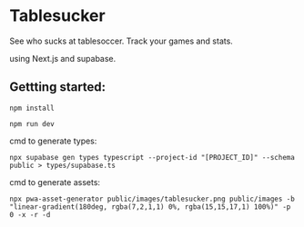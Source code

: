 # Tablesucker
See who sucks at tablesoccer.
Track your games and stats.

using Next.js and supabase.

## Gettting started:
```
npm install
```
```
npm run dev
```

cmd to generate types:
```
npx supabase gen types typescript --project-id "[PROJECT_ID]" --schema public > types/supabase.ts
```

cmd to generate assets:
```
npx pwa-asset-generator public/images/tablesucker.png public/images -b "linear-gradient(180deg, rgba(7,2,1,1) 0%, rgba(15,15,17,1) 100%)" -p 0 -x -r -d
```
